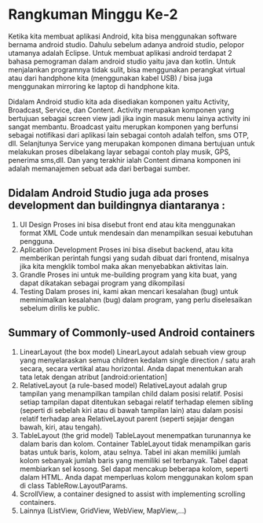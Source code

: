 # Rangkuman Minggu Ke-2

Ketika kita membuat aplikasi Android, kita bisa menggunakan software bernama android studio. Dahulu sebelum adanya android studio, pelopor utamanya adalah Eclipse. Untuk membuat aplikasi android terdapat 2 bahasa pemograman dalam android studio yaitu java dan kotlin. Untuk menjalankan programnya tidak sulit, bisa menggunakan perangkat virtual atau dari handphone kita (menggunakan kabel USB) / bisa juga menggunakan mirroring ke laptop di handphone kita.

Didalam Android studio kita ada disediakan komponen yaitu Activity, Broadcast, Service, dan Content. Activity merupakan komponen yang bertujuan sebagai screen view jadi jika ingin masuk menu lainya activity ini sangat membantu. Broadcast yaitu merupkan komponen yang berfunsi sebagai notifikasi dari aplikasi lain sebagai contoh adalah telfon, sms OTP, dll. Selanjtunya Service yang merupakan komponen dimana bertujuan untuk melakukan proses dibelakang layar sebagai contoh play musik, GPS, penerima sms,dll. Dan yang terakhir ialah Content dimana komponen ini adalah memanajemen sebuat ada dari berbagai sumber.


## Didalam Android Studio juga ada proses development dan buildingnya diantaranya :
1.	UI Design
    Proses ini bisa disebut front end atau kita menggunakan format XML Code untuk mendesain dan menampilkan sesuai kebutuhan pengguna.
2.	Aplication Development
    Proses ini bisa disebut backend, atau kita memberikan perintah fungsi yang sudah dibuat dari frontend, misalnya jika kita mengklik tombol maka akan menyebabkan aktivitas lain.
3.	Grandle
    Proses ini untuk me-building program yang kita buat, yang dapat dikatakan sebagai program yang dikompilasi 
4.	Testing
    Dalam proses ini, kami akan mencari kesalahan (bug) untuk meminimalkan kesalahan (bug) dalam program, yang perlu diselesaikan sebelum dirilis ke public.

## Summary of Commonly-used Android containers  
1. LinearLayout (the box model)
        LinearLayout adalah sebuah view group yang menyelaraskan semua children kedalam single direction / satu arah secara, secara vertikal atau horizontal. Anda dapat menentukan arah tata letak dengan atribut [android:orientation]
2. RelativeLayout (a rule-based model)
        RelativeLayout adalah grup tampilan yang menampilkan tampilan child dalam posisi relatif. Posisi setiap tampilan dapat ditentukan sebagai relatif terhadap elemen sibling (seperti di sebelah kiri atau di bawah tampilan lain) atau dalam posisi relatif terhadap area RelativeLayout parent (seperti sejajar dengan bawah, kiri, atau tengah).
3. TableLayout (the grid model)
        TableLayout menempatkan turunannya ke dalam baris dan kolom. Container TableLayout tidak menampilkan garis batas untuk baris, kolom, atau selnya. Tabel ini akan memiliki jumlah kolom sebanyak jumlah baris yang memiliki sel terbanyak. Tabel dapat membiarkan sel kosong. Sel dapat mencakup beberapa kolom, seperti dalam HTML. Anda dapat memperluas kolom menggunakan kolom span di class TableRow.LayoutParams.
4. ScrollView, a container designed to assist with implementing scrolling containers. 
5. Lainnya (ListView, GridView, WebView, MapView,…) 

